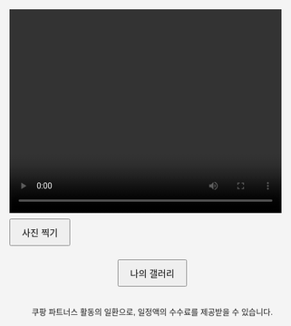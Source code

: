 <!DOCTYPE html>
<html lang="ko">
<head>
    <meta charset="UTF-8">
    <meta name="viewport" content="width=device-width, initial-scale=1.0">
    <title>내 얼굴 뷰어</title>
    <style>
        body, html {
            margin: 0;
            padding: 0;
            display: flex;
            flex-direction: column;
            align-items: center;
            font-family: Arial, sans-serif;
            background-color: #f4f4f4;
        }
        #video, #captured-photo {
            width: 480px;
            height: 360px;
            margin-top: 20px;
        }
        .button {
            margin-top: 10px;
            padding: 10px 20px;
            font-size: 16px;
            cursor: pointer;
        }
        .hidden {
            display: none;
        }
        #gallery-container, #date-gallery-container {
            display: none;
            margin-top: 20px;
        }
        #gallery img, #date-gallery img {
            width: 100px;
            margin: 5px;
            cursor: pointer;
            border: 1px solid #ccc;
        }
        #ad-container {
            margin-top: 20px;
        }
    </style>
</head>
<body>

<video id="video" autoplay playsinline></video>
<button id="capture-btn" class="button">사진 찍기</button>
<div id="photo-container" class="hidden">
    <img id="captured-photo" src="">
    <a id="download-link" download="captured_photo.png">사진 다운로드</a>
</div>
<button id="show-gallery-btn" class="button">나의 갤러리</button>

<div id="gallery-container" class="hidden">
    <h2>대표사진</h2>
    <div id="gallery"></div>
</div>

<div id="date-gallery-container" class="hidden">
    <h2 id="date-gallery-title"></h2>
    <div id="date-gallery"></div>
</div>

<div id="ad-container">
    <!-- 쿠팡 광고 문구 (광고 스크립트 적용 예시를 위한 텍스트로 대체) -->
    <p>쿠팡 파트너스 활동의 일환으로, 일정액의 수수료를 제공받을 수 있습니다.</p>
</div>

<script>
    let photos = JSON.parse(localStorage.getItem('photos')) || {};
    const videoElement = document.getElementById('video');
    const canvas = document.createElement('canvas');
    const photoContainer = document.getElementById('photo-container');
    const capturedPhotoElement = document.getElementById('captured-photo');
    const downloadLink = document.getElementById('download-link');

    navigator.mediaDevices.getUserMedia({ video: true })
        .then(stream => videoElement.srcObject = stream)
        .catch(err => console.error("카메라 접근 에러:", err));

    document.getElementById('capture-btn').addEventListener('click', () => {
        canvas.width = videoElement.videoWidth;
        canvas.height = videoElement.videoHeight;
        canvas.getContext('2d').drawImage(videoElement, 0, 0, canvas.width, canvas.height);
        const capturedPhoto = canvas.toDataURL('image/png');
        capturedPhotoElement.src = capturedPhoto;
        downloadLink.href = capturedPhoto;
        photoContainer.classList.remove('hidden');

        const today = new Date().toISOString().split('T')[0];
        if (!photos[today]) photos[today] = [];
        photos[today].push(capturedPhoto);
        localStorage.setItem('photos', JSON.stringify(photos));
    });

    document.getElementById('show-gallery-btn').addEventListener('click', () => {
        const galleryContainer = document.getElementById('gallery-container');
        const gallery = document.getElementById('gallery');
        gallery.innerHTML = '';
        Object.keys(photos).forEach(date => {
            const img = document.createElement('img');
            img.src = photos[date][photos[date].length - 1]; // Get the last photo of each day as representative
            img.addEventListener('click', () => {
                const dateGalleryContainer = document.getElementById('date-gallery-container');
                const dateGallery = document.getElementById('date-gallery');
                const dateGalleryTitle = document.getElementById('date-gallery-title');
                dateGalleryTitle.textContent = date;
                dateGallery.innerHTML = '';
                photos[date].forEach(photo => {
                    const dateImg = document.createElement('img');
                    dateImg.src = photo;
                    dateGallery.appendChild(dateImg);
                });
                galleryContainer.classList.add('hidden');
                dateGalleryContainer.classList.remove('hidden');
            });
            gallery.appendChild(img);
        });
        galleryContainer.classList.remove('hidden');
    });
</script>

</body>
</html>
